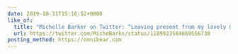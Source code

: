 ```yaml
---
date: 2019-10-31T15:16:52+0000
like_of:
  title: "Michelle Barker on Twitter: “Leaving present from my lovely @​ordoo colleagues…”"
  url: https://twitter.com/MicheBarks/status/1189923584669556738
posting_method: https://omnibear.com
---
```

